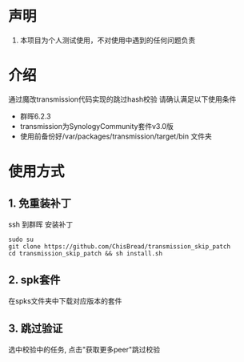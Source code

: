 # 声明
1. 本项目为个人测试使用，不对使用中遇到的任何问题负责
# 介绍
通过魔改transmission代码实现的跳过hash校验
请确认满足以下使用条件
- 群晖6.2.3
- transmission为SynologyCommunity套件v3.0版
- 使用前备份好/var/packages/transmission/target/bin 文件夹
# 使用方式
## 1. 免重装补丁
ssh 到群晖
安装补丁
```
sudo su
git clone https://github.com/ChisBread/transmission_skip_patch
cd transmission_skip_patch && sh install.sh
```
## 2. spk套件
在spks文件夹中下载对应版本的套件
## 3. 跳过验证
选中校验中的任务, 点击"获取更多peer"跳过校验
